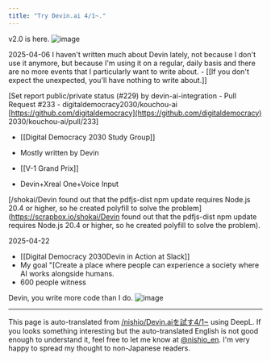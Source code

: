 ```yaml
---
title: "Try Devin.ai 4/1~."
---
```


v2.0 is here.
![image](https://gyazo.com/8edfcd1b5f98ab294420408b670ec03b/thumb/1000)

2025-04-06
I haven't written much about Devin lately, not because I don't use it anymore, but because I'm using it on a regular, daily basis and there are no more events that I particularly want to write about.
    - [[If you don't expect the unexpected, you'll have nothing to write about.]]


[Set report public/private status (#229) by devin-ai-integration - Pull Request #233 - digitaldemocracy2030/kouchou-ai [https://github.com/digitaldemocracy](https://github.com/digitaldemocracy) 2030/kouchou-ai/pull/233]

- [[Digital Democracy 2030 Study Group]]
- Mostly written by Devin

- [[V-1 Grand Prix]]
- Devin+Xreal One+Voice Input

[/shokai/Devin found out that the pdfjs-dist npm update requires Node.js 20.4 or higher, so he created polyfill to solve the problem](https://scrapbox.io/shokai/Devin found out that the pdfjs-dist npm update requires Node.js 20.4 or higher, so he created polyfill to solve the problem).

2025-04-22
- [[Digital Democracy 2030Devin in Action at Slack]]
- My goal "[Create a place where people can experience a society where AI works alongside humans.
- 600 people witness

Devin, you write more code than I do.
![image](https://gyazo.com/a77b6893016413e3ca55811d5b3453bb/thumb/1000)

---
This page is auto-translated from [/nishio/Devin.aiを試す4/1~](https://scrapbox.io/nishio/Devin.aiを試す4/1~) using DeepL. If you looks something interesting but the auto-translated English is not good enough to understand it, feel free to let me know at [@nishio_en](https://twitter.com/nishio_en). I'm very happy to spread my thought to non-Japanese readers.